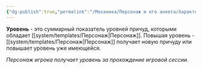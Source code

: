 ```yaml
---
{"dg-publish":true,"permalink":"/Механика/Персонаж и его анкета/Характеристики/Подробнее/Уровень/","noteIcon":"","created":"2025-08-21T13:47:46.006+03:00","updated":"2025-09-24T17:29:53.903+03:00"}
---
```



**Уровень** - это суммарный показатель уровней причуд, которыми обладает [[system/templates/Персонаж\|Персонаж]]. Повышая уровень - [[system/templates/Персонаж\|Персонаж]] получает новую причуду или повышает уровень уже имеющейся. 

*Персонаж игрока получает уровень за прохождение игровой сессии.* 